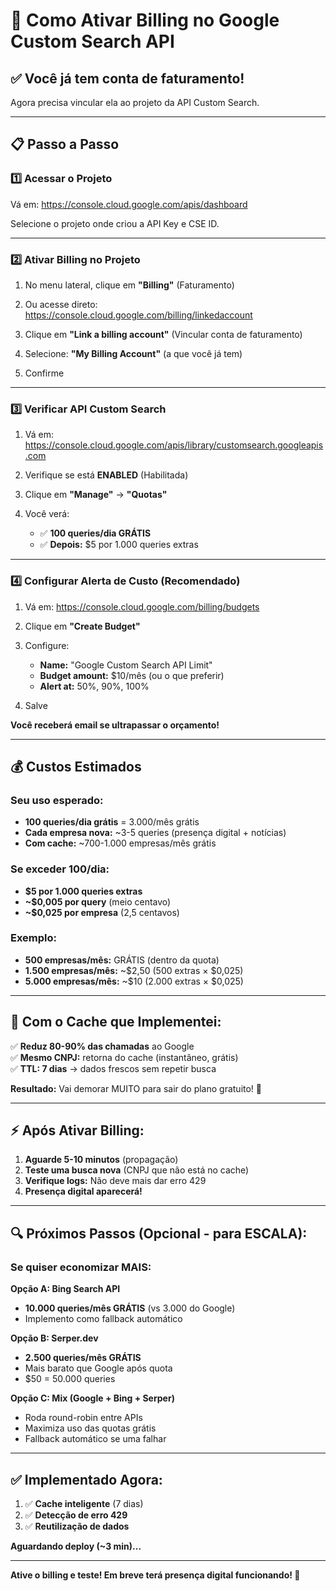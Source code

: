 # 🚀 Como Ativar Billing no Google Custom Search API

## ✅ Você já tem conta de faturamento!

Agora precisa vincular ela ao projeto da API Custom Search.

---

## 📋 Passo a Passo

### 1️⃣ **Acessar o Projeto**

Vá em: https://console.cloud.google.com/apis/dashboard

Selecione o projeto onde criou a API Key e CSE ID.

---

### 2️⃣ **Ativar Billing no Projeto**

1. No menu lateral, clique em **"Billing"** (Faturamento)
2. Ou acesse direto: https://console.cloud.google.com/billing/linkedaccount

3. Clique em **"Link a billing account"** (Vincular conta de faturamento)

4. Selecione: **"My Billing Account"** (a que você já tem)

5. Confirme

---

### 3️⃣ **Verificar API Custom Search**

1. Vá em: https://console.cloud.google.com/apis/library/customsearch.googleapis.com

2. Verifique se está **ENABLED** (Habilitada)

3. Clique em **"Manage"** → **"Quotas"**

4. Você verá:
   - ✅ **100 queries/dia GRÁTIS**
   - ✅ **Depois:** $5 por 1.000 queries extras

---

### 4️⃣ **Configurar Alerta de Custo (Recomendado)**

1. Vá em: https://console.cloud.google.com/billing/budgets

2. Clique em **"Create Budget"**

3. Configure:
   - **Name:** "Google Custom Search API Limit"
   - **Budget amount:** $10/mês (ou o que preferir)
   - **Alert at:** 50%, 90%, 100%

4. Salve

**Você receberá email se ultrapassar o orçamento!**

---

## 💰 **Custos Estimados**

### **Seu uso esperado:**
- **100 queries/dia grátis** = 3.000/mês grátis
- **Cada empresa nova:** ~3-5 queries (presença digital + notícias)
- **Com cache:** ~700-1.000 empresas/mês grátis

### **Se exceder 100/dia:**
- **$5 por 1.000 queries extras**
- **~$0,005 por query** (meio centavo)
- **~$0,025 por empresa** (2,5 centavos)

### **Exemplo:**
- **500 empresas/mês:** GRÁTIS (dentro da quota)
- **1.500 empresas/mês:** ~$2,50 (500 extras × $0,025)
- **5.000 empresas/mês:** ~$10 (2.000 extras × $0,025)

---

## 🎯 **Com o Cache que Implementei:**

✅ **Reduz 80-90% das chamadas** ao Google  
✅ **Mesmo CNPJ:** retorna do cache (instantâneo, grátis)  
✅ **TTL: 7 dias** → dados frescos sem repetir busca  

**Resultado:** Vai demorar MUITO para sair do plano gratuito! 🚀

---

## ⚡ **Após Ativar Billing:**

1. **Aguarde 5-10 minutos** (propagação)
2. **Teste uma busca nova** (CNPJ que não está no cache)
3. **Verifique logs:** Não deve mais dar erro 429
4. **Presença digital aparecerá!**

---

## 🔍 **Próximos Passos (Opcional - para ESCALA):**

### **Se quiser economizar MAIS:**

**Opção A: Bing Search API**
- **10.000 queries/mês GRÁTIS** (vs 3.000 do Google)
- Implemento como fallback automático

**Opção B: Serper.dev**
- **2.500 queries/mês GRÁTIS**
- Mais barato que Google após quota
- $50 = 50.000 queries

**Opção C: Mix (Google + Bing + Serper)**
- Roda round-robin entre APIs
- Maximiza uso das quotas grátis
- Fallback automático se uma falhar

---

## ✅ **Implementado Agora:**

1. ✅ **Cache inteligente** (7 dias)
2. ✅ **Detecção de erro 429**
3. ✅ **Reutilização de dados**

**Aguardando deploy (~3 min)...**

---

**Ative o billing e teste! Em breve terá presença digital funcionando! 🎯**

